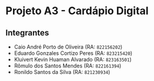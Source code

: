 # Projeto A3 - Cardápio Digital

## Integrantes

- Caio André Porto de Oliveira (RA: `822156202`)
- Eduardo Gonzales Cortizo Peres (RA: `823215420`)
- Kluivert Kevin Huaman Alvarado (RA: `823163501`)
- Rômulo dos Santos Mendes (RA: `822161394`)
- Ronildo Santos da Silva (RA: `821230934`)

